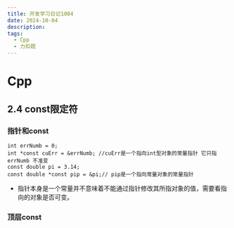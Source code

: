```yaml
---
title: 开发学习日记1004
date: 2024-10-04
description:
tags:
  - Cpp
  - 力扣题
---
```

# Cpp
## 2.4 const限定符
### 指针和const
```
int errNumb = 0;
int *const cuErr = &errNumb; //cuErr是一个指向int型对象的常量指针 它只指errNumb 不准变
const double pi = 3.14;
const double *const pip = &pi;// pip是一个指向常量对象的常量指针
```
- 指针本身是一个常量并不意味着不能通过指针修改其所指对象的值，需要看指向的对象是否可变。
### 顶层const
